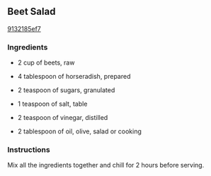 ## Beet Salad

[9132185ef7](http://www.food.com/recipe/beet-salad-371405)

### Ingredients

 - 2 cup of beets, raw

 - 4 tablespoon of horseradish, prepared

 - 2 teaspoon of sugars, granulated

 - 1 teaspoon of salt, table

 - 2 teaspoon of vinegar, distilled

 - 2 tablespoon of oil, olive, salad or cooking

### Instructions

Mix all the ingredients together and chill for 2 hours before serving.